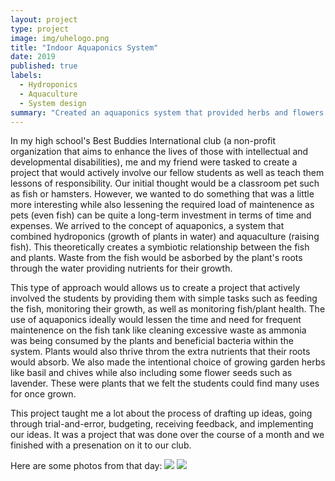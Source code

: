 ```yaml
---
layout: project
type: project
image: img/uhelogo.png
title: "Indoor Aquaponics System"
date: 2019
published: true
labels:
  - Hydroponics
  - Aquaculture
  - System design
summary: "Created an aquaponics system that provided herbs and flowers for our high school's special needs students."
---
```


In my high school's Best Buddies International club (a non-profit organization that aims to enhance the lives of those with intellectual and developmental disabilities), me and my friend were tasked to create a project that would actively involve our fellow students as well as teach them lessons of responsibility. Our initial thought would be a classroom pet such as fish or hamsters. However, we wanted to do something that was a little more interesting while also lessening the required load of maintenence as pets (even fish) can be quite a long-term investment in terms of time and expenses. We arrived to the concept of aquaponics, a system that combined hydroponics (growth of plants in water) and aquaculture (raising fish). This theoretically creates a symbiotic relationship between the fish and plants. Waste from the fish would be asborbed by the plant's roots through the water providing nutrients for their growth.

This type of approach would allows us to create a project that actively involved the students by providing them with simple tasks such as feeding the fish, monitoring their growth, as well as monitoring fish/plant health. The use of aquaponics ideally would lessen the time and need for frequent maintenence on the fish tank like cleaning excessive waste as ammonia was being consumed by the plants and beneficial bacteria within the system. Plants would also thrive throm the extra nutrients that their roots would absorb. We also made the intentional choice of growing garden herbs like basil and chives while also including some flower seeds such as lavender. These were plants that we felt the students could find many uses for once grown.

This project taught me a lot about the process of drafting up ideas, going through trial-and-error, budgeting, receiving feedback, and implementing our ideas. It was a project that was done over the course of a month and we finished with a presenation on it to our club.

Here are some photos from that day:
<img class="img-fluid" src=".../img/ap1.png"> <img class="img-fluid" src=".../img/ap2.png">

